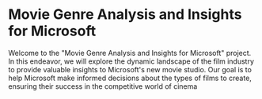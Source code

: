 # Movie Genre Analysis and Insights for Microsoft

Welcome to the "Movie Genre Analysis and Insights for Microsoft" project. In this endeavor, we will explore the dynamic landscape of the film industry to provide valuable insights to Microsoft's new movie studio. Our goal is to help Microsoft make informed decisions about the types of films to create, ensuring their success in the competitive world of cinema
